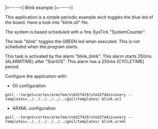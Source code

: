 |=-----=[ Blink example ]=-----=|

This application is a simple periodic example wich toggles the blue led of the board.
Have a look into "blink.oil" file.

The system is based scheduled with a 1ms SysTick "SystemCounter".

The task "blink" toggles the GREEN led when executed.
This is not scheduled when the program starts.

This task is activated by the alarm "blink_blink".
This alarm starts 250ms (ALARMTIME) after "StartOS".
This alarm has a 250ms (CYCLETIME) period.

Configure the application with:
- Oil configuration
```
goil --target=cortex/armv7em/stm32f429/stm32f4discovery --templates=../../../../../../goil/templates/ blink.oil
```
- ARXML configuration
```
goil --target=cortex/armv7em/stm32f429/stm32f4discovery --templates=../../../../../../goil/templates/ blink.arxml
```